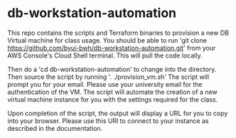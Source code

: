 # db-workstation-automation

This repo contains the scripts and Terraform binaries to provision a new DB Virtual machine for class usage.  You should be able to run 'git clone https://github.com/byui-bwh/db-workstation-automation.git' from your AWS Console's Cloud Shell terminal.  This will pull the code locally.  

Then do a 'cd db-workstation-automation' to change into the directory.  Then source the script by running '. ./provision_vm.sh'  The script will prompt you for your email.  Please use your university email for the authentication of the VM.  The script will automate the creation of a new virtual machine instance for you with the settings required for the class.

Upon completion of the script, the output will display a URL for you to copy into your browser.  Please use this URl to connect to your instance as described in the documentation.
